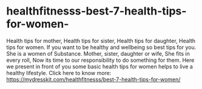 # healthfitnesss-best-7-health-tips-for-women-
Health tips for mother, Health tips for sister, Health tips for daughter, Health tips for women. If you want to be healthy and wellbeing so best tips for you.  She is a women of Substance.  Mother, sister, daughter or wife,  She fits in every roll,   Now its time to our responsibility to do something for them. Here we present in front of you some basic health tips for women helps to live a healthy lifestyle. 
Click here to know more: https://mydresskit.com/healthfitnesss/best-7-health-tips-for-women/
